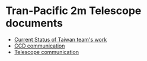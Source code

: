 # Tran-Pacific 2m Telescope documents



* [Current Status of Taiwan team's work](README_taiwan_team.md)
* [CCD communication](README_ccd_comm.md)
* [Telescope communication](README_telescope_comm.md)


